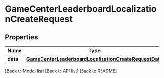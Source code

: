 # GameCenterLeaderboardLocalizationCreateRequest

## Properties
Name | Type | Description | Notes
------------ | ------------- | ------------- | -------------
**data** | [**GameCenterLeaderboardLocalizationCreateRequestData**](GameCenterLeaderboardLocalizationCreateRequestData.md) |  | 

[[Back to Model list]](../README.md#documentation-for-models) [[Back to API list]](../README.md#documentation-for-api-endpoints) [[Back to README]](../README.md)


